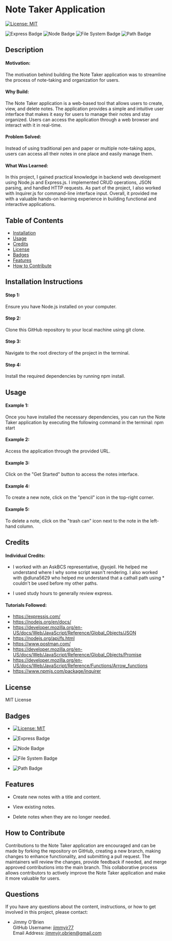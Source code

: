 # Note Taker Application

[![License: MIT](https://img.shields.io/badge/License-MIT-yellow.svg)](https://opensource.org/licenses/MIT) 

![Express Badge](https://img.shields.io/badge/Express.js-8A2BE2) ![Node Badge](https://img.shields.io/badge/Node.js-8A2BE2) ![File System Badge](https://img.shields.io/badge/File%20System-8A2BE2) ![Path Badge](https://img.shields.io/badge/Path-8A2BE5) 

## Description
#### Motivation:
The motivation behind building the Note Taker application was to streamline the process of note-taking and organization for users.

#### Why Build:
The Note Taker application is a web-based tool that allows users to create, view, and delete notes. The application provides a simple and intuitive user interface that makes it easy for users to manage their notes and stay organized. Users can access the application through a web browser and interact with it in real-time. 

#### Problem Solved:
Instead of using traditional pen and paper or multiple note-taking apps, users can access all their notes in one place and easily manage them.

#### What Was Learned:
In this project, I gained practical knowledge in backend web development using Node.js and Express.js. I implemented CRUD operations, JSON parsing, and handled HTTP requests. As part of the project, I also worked with Inquirer.js for command-line interface input. Overall, it provided me with a valuable hands-on learning experience in building functional and interactive applications.

## Table of Contents
  * [Installation](#installation)
  * [Usage](#usage)
  * [Credits](#credits)
  * [License](#license)
  * [Badges](#badges)
  * [Features](#features)
  * [How to Contribute](#how-to-contribute)

## Installation Instructions
#### Step 1:
Ensure you have Node.js installed on your computer.

#### Step 2:
Clone this GitHub repository to your local machine using git clone.

#### Step 3:
Navigate to the root directory of the project in the terminal.

#### Step 4:
Install the required dependencies by running npm install.

## Usage
#### Example 1:
Once you have installed the necessary dependencies, you can run the Note Taker application by executing the following command in the terminal: npm start

#### Example 2:
Access the application through the provided URL.

#### Example 3:
Click on the "Get Started" button to access the notes interface.

#### Example 4:
To create a new note, click on the "pencil" icon in the top-right corner.

#### Example 5:
To delete a note, click on the "trash can" icon next to the note in the left-hand column.

## Credits
#### Individual Credits:
  * I worked with an AskBCS representative, @yojeil. He helped me understand where I why some script wasn't rendering. I also worked with @dluna5629 who helped me understand that a cathall path using * couldn't be used before my other paths. 
  
  * I used study hours to generally review express.    


#### Tutorials Followed:

  * https://expressjs.com/
  * https://nodejs.org/en/docs/
  * https://developer.mozilla.org/en-US/docs/Web/JavaScript/Reference/Global_Objects/JSON 
  * https://nodejs.org/api/fs.html
  * https://www.postman.com/
  * https://developer.mozilla.org/en-US/docs/Web/JavaScript/Reference/Global_Objects/Promise
  * https://developer.mozilla.org/en-US/docs/Web/JavaScript/Reference/Functions/Arrow_functions
  * https://www.npmjs.com/package/inquirer

## License
MIT License

## Badges
  * [![License: MIT](https://img.shields.io/badge/License-MIT-yellow.svg)](https://opensource.org/licenses/MIT)

  * ![Express Badge](https://img.shields.io/badge/Express.js-8A2BE2) 
  
  * ![Node Badge](https://img.shields.io/badge/Node.js-8A2BE2) 
  
  * ![File System Badge](https://img.shields.io/badge/File%20System-8A2BE2) 
  
  * ![Path Badge](https://img.shields.io/badge/Path-8A2BE5) 

## Features
  * Create new notes with a title and content.

  * View existing notes.

  * Delete notes when they are no longer needed.

## How to Contribute
Contributions to the Note Taker application are encouraged and can be made by forking the repository on GitHub, creating a new branch, making changes to enhance functionality, and submitting a pull request. The maintainers will review the changes, provide feedback if needed, and merge approved contributions into the main branch. This collaborative process allows contributors to actively improve the Note Taker application and make it more valuable for users.

## Questions 
If you have any questions about the content, instructions, or how to get involved in this project, please contact: 

  * Jimmy O'Brien    
    GitHub Username: [jimmyjr77](https://github.com/jimmyjr77/)    
    Email Address: jimmyjr.obrien@gmail.com    
